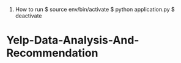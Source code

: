 1. How to run
    $ source env/bin/activate
    $ python application.py
    $ deactivate

# Yelp-Data-Analysis-And-Recommendation
